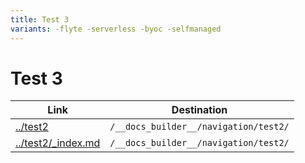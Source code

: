 ```yaml
---
title: Test 3
variants: -flyte -serverless -byoc -selfmanaged
---
```


# Test 3

| Link                                    | Destination                           |
| --------------------------------------- | ------------------------------------- |
| [../test2](./test2)                     | `/__docs_builder__/navigation/test2/` |
| [../test2/_index.md](./test2/_index.md) | `/__docs_builder__/navigation/test2/` |

